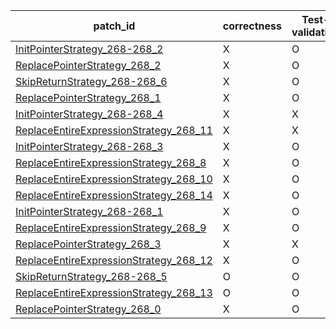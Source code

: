  | patch_id |correctness |Test-validation |NPEX-validation |
 |--- | --- | --- | --- | 
 | [InitPointerStrategy_268-268_2](./patches/InitPointerStrategy_268-268_2/patch.java#269) | X | O | X | 
 | [ReplacePointerStrategy_268_2](./patches/ReplacePointerStrategy_268_2/patch.java#269) | X | O | X | 
 | [SkipReturnStrategy_268-268_6](./patches/SkipReturnStrategy_268-268_6/patch.java#269) | X | O | X | 
 | [ReplacePointerStrategy_268_1](./patches/ReplacePointerStrategy_268_1/patch.java#269) | X | O | X | 
 | [InitPointerStrategy_268-268_4](./patches/InitPointerStrategy_268-268_4/patch.java#269) | X | X | X | 
 | [ReplaceEntireExpressionStrategy_268_11](./patches/ReplaceEntireExpressionStrategy_268_11/patch.java#269) | X | X | X | 
 | [InitPointerStrategy_268-268_3](./patches/InitPointerStrategy_268-268_3/patch.java#269) | X | O | X | 
 | [ReplaceEntireExpressionStrategy_268_8](./patches/ReplaceEntireExpressionStrategy_268_8/patch.java#269) | X | O | X | 
 | [ReplaceEntireExpressionStrategy_268_10](./patches/ReplaceEntireExpressionStrategy_268_10/patch.java#269) | X | O | X | 
 | [ReplaceEntireExpressionStrategy_268_14](./patches/ReplaceEntireExpressionStrategy_268_14/patch.java#269) | X | O | X | 
 | [InitPointerStrategy_268-268_1](./patches/InitPointerStrategy_268-268_1/patch.java#269) | X | O | X | 
 | [ReplaceEntireExpressionStrategy_268_9](./patches/ReplaceEntireExpressionStrategy_268_9/patch.java#269) | X | O | X | 
 | [ReplacePointerStrategy_268_3](./patches/ReplacePointerStrategy_268_3/patch.java#269) | X | X | X | 
 | [ReplaceEntireExpressionStrategy_268_12](./patches/ReplaceEntireExpressionStrategy_268_12/patch.java#269) | X | O | X | 
 | [SkipReturnStrategy_268-268_5](./patches/SkipReturnStrategy_268-268_5/patch.java#269) | O | O | O | 
 | [ReplaceEntireExpressionStrategy_268_13](./patches/ReplaceEntireExpressionStrategy_268_13/patch.java#269) | O | O | O | 
 | [ReplacePointerStrategy_268_0](./patches/ReplacePointerStrategy_268_0/patch.java#269) | X | O | X | 
